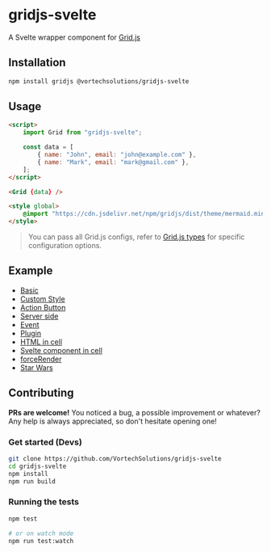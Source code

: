 # gridjs-svelte

A Svelte wrapper component for [Grid.js](https://gridjs.io)

## Installation

```bash
npm install gridjs @vortechsolutions/gridjs-svelte
```

## Usage

```html
<script>
	import Grid from "gridjs-svelte";

	const data = [
		{ name: "John", email: "john@example.com" },
		{ name: "Mark", email: "mark@gmail.com" },
	];
</script>

<Grid {data} />

<style global>
	@import "https://cdn.jsdelivr.net/npm/gridjs/dist/theme/mermaid.min.css";
</style>
```

> You can pass all Grid.js configs, refer to [Grid.js types](https://github.com/grid-js/gridjs/blob/master/src/config.ts) for specific configuration options.

## Example

- [Basic](https://svelte.dev/repl/3da1b239563843c4b76ab1b90115821c)
- [Custom Style](https://svelte.dev/repl/d6fffbcd8ce0409c8bdb4a7c2e7df63c)
- [Action Button](https://svelte.dev/repl/80eca12417414c7eabc79756c5a8f464)
- [Server side](https://svelte.dev/repl/e772220feac54e65b132615ac4d8eb09)
- [Event](https://svelte.dev/repl/318d3daa2ed2402cbeb965f7317c1071)
- [Plugin](https://svelte.dev/repl/9a066ccf55f54173bf5c6c8042142566)
- [HTML in cell](https://svelte.dev/repl/3c6d68ee5793465fb19b16b3d6831d57)
- [Svelte component in cell](https://svelte.dev/repl/e3247cb80c344f95b1fdd2853006f159)
- [forceRender](https://svelte.dev/repl/c779df2be3d64008b3b83fbd091df429)
- [Star Wars](https://svelte.dev/repl/0c77bee765c1458d825a4df13aefb5a4)

## Contributing

**PRs are welcome!**
You noticed a bug, a possible improvement or whatever?
Any help is always appreciated, so don't hesitate opening one!

### Get started (Devs)

```bash
git clone https://github.com/VortechSolutions/gridjs-svelte
cd gridjs-svelte
npm install
npm run build
```

### Running the tests

```bash
npm test

# or on watch mode
npm run test:watch
```
